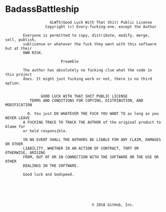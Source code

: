 # BadassBattleship

            
				        GLWTS(Good Luck With That Shit) Public License
				      Copyright (c) Every-fucking-one, except the Author

			Everyone is permitted to copy, distribute, modify, merge, sell, publish,
			sublicense or whatever the fuck they want with this software but at their
			OWN RISK.

						     Preamble

			The author has absolutely no fucking clue what the code in this project
			does. It might just fucking work or not, there is no third option.


					GOOD LUCK WITH THAT SHIT PUBLIC LICENSE
			   TERMS AND CONDITIONS FOR COPYING, DISTRIBUTION, AND MODIFICATION

			  0. You just DO WHATEVER THE FUCK YOU WANT TO as long as you NEVER LEAVE
			A FUCKING TRACE TO TRACK THE AUTHOR of the original product to blame for
			or held responsible.

			IN NO EVENT SHALL THE AUTHORS BE LIABLE FOR ANY CLAIM, DAMAGES OR OTHER
			LIABILITY, WHETHER IN AN ACTION OF CONTRACT, TORT OR OTHERWISE, ARISING
			FROM, OUT OF OR IN CONNECTION WITH THE SOFTWARE OR THE USE OR OTHER
			DEALINGS IN THE SOFTWARE.

			Good luck and Godspeed.
			
			
			
			
			

										   © 2018 GitHub, Inc.
														    
